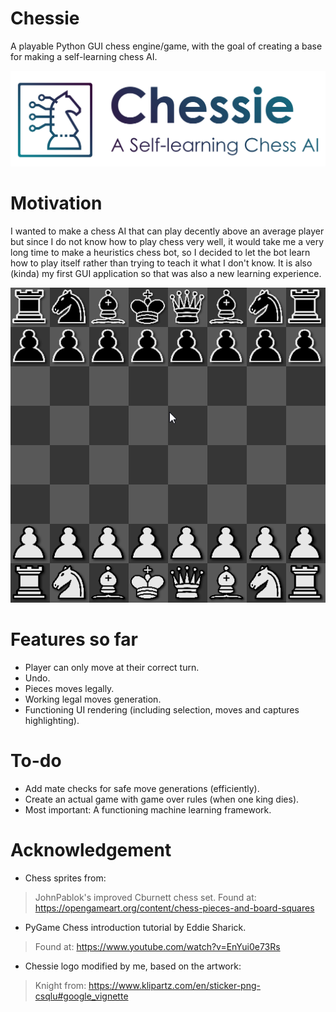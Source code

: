 # Chessie
A playable Python GUI chess engine/game, with the goal of creating a base for making a self-learning chess AI.

![Banner](sprites/icons/chessie_banner.jpg?raw=true "Chessie.")

# Motivation
I wanted to make a chess AI that can play decently above an average player but since I do not know how to play chess very well, it would take me a very long time to make a heuristics chess bot, so I decided to let the bot learn how to play itself rather than trying to teach it what I don't know.
It is also (kinda) my first GUI application so that was also a new learning experience.

![](misc/demo_1.gif)

# Features so far
* Player can only move at their correct turn.
* Undo.
* Pieces moves legally.
* Working legal moves generation.
* Functioning UI rendering (including selection, moves and captures highlighting).

# To-do
* Add mate checks for safe move generations (efficiently).
* Create an actual game with game over rules (when one king dies).
* Most important: A functioning machine learning framework.

# Acknowledgement
* Chess sprites from: 
> JohnPablok's improved Cburnett chess set.
> Found at: https://opengameart.org/content/chess-pieces-and-board-squares

* PyGame Chess introduction tutorial by Eddie Sharick.
> Found at: https://www.youtube.com/watch?v=EnYui0e73Rs

* Chessie logo modified by me, based on the artwork:
> Knight from: https://www.klipartz.com/en/sticker-png-csqlu#google_vignette

